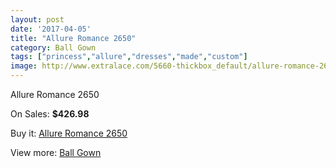 ```yaml
---
layout: post
date: '2017-04-05'
title: "Allure Romance 2650"
category: Ball Gown
tags: ["princess","allure","dresses","made","custom"]
image: http://www.extralace.com/5660-thickbox_default/allure-romance-2650.jpg
---
```

Allure Romance 2650

On Sales: **$426.98**
<a href="https://www.extralace.com/ball-gown/2692-allure-romance-2650.html"><amp-img layout="responsive" width="600" height="600" src="//www.extralace.com/5660-thickbox_default/allure-romance-2650.jpg" alt="Allure Romance 2650 0" /></a>
<a href="https://www.extralace.com/ball-gown/2692-allure-romance-2650.html"><amp-img layout="responsive" width="600" height="600" src="//www.extralace.com/5663-thickbox_default/allure-romance-2650.jpg" alt="Allure Romance 2650 1" /></a>
<a href="https://www.extralace.com/ball-gown/2692-allure-romance-2650.html"><amp-img layout="responsive" width="600" height="600" src="//www.extralace.com/5662-thickbox_default/allure-romance-2650.jpg" alt="Allure Romance 2650 2" /></a>
<a href="https://www.extralace.com/ball-gown/2692-allure-romance-2650.html"><amp-img layout="responsive" width="600" height="600" src="//www.extralace.com/5661-thickbox_default/allure-romance-2650.jpg" alt="Allure Romance 2650 3" /></a>

Buy it: [Allure Romance 2650](https://www.extralace.com/ball-gown/2692-allure-romance-2650.html "Allure Romance 2650")

View more: [Ball Gown](https://www.extralace.com/3-ball-gown "Ball Gown")